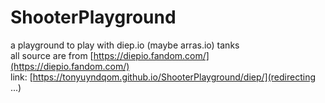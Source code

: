 # ShooterPlayground
a playground to play with diep.io (maybe arras.io) tanks  
all source are from [https://diepio.fandom.com/](https://diepio.fandom.com/)  
link: [https://tonyuyndqom.github.io/ShooterPlayground/diep/](redirecting ...)
